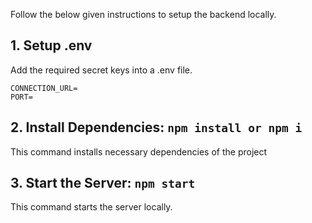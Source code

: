 Follow the below given instructions to setup the backend locally.

## 1. Setup .env

Add the required secret keys into a .env file.

```
CONNECTION_URL=
PORT=
```
## 2. Install Dependencies: `npm install or npm i`

This command installs necessary dependencies of the project

## 3. Start the Server: `npm start`

This command starts the server locally.




